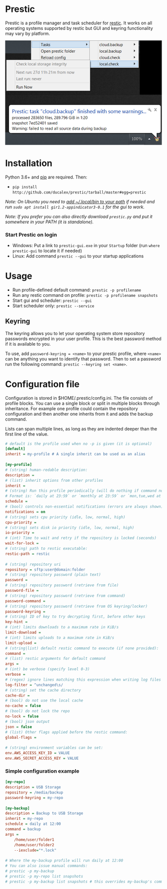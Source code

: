 # Prestic
Prestic is a profile manager and task scheduler for [restic](https://restic.net/). It works on all 
operating systems supported by restic but GUI and keyring functionality may vary by platform.

![Screenshot](https://github.com/ducalex/prestic/raw/master/screenshot.png)


# Installation

Python 3.6+ and [pip](https://pip.pypa.io/en/stable/installing/) are required. Then:
- `pip install http://github.com/ducalex/prestic/tarball/master#egg=prestic`

_Note: On Ubuntu you need to [add ~/.local/bin to your path](https://bugs.launchpad.net/ubuntu/+source/bash/+bug/1588562)
 if needed and run `sudo apt install gir1.2-appindicator3-0.1` for the gui to work._

_Note: If you prefer you can also directly download `prestic.py` and put it somewhere in your PATH 
 (it is standalone)._


### Start Prestic on login
- Windows: Put a link to `prestic-gui.exe` in your `Startup` folder (run `where prestic-gui` to locate it if needed)
- Linux: Add command `prestic --gui` to your startup applications


# Usage
- Run profile-defined default command: `prestic -p profilename`
- Run any restic command on profile: `prestic -p profilename snapshots`
- Start gui and scheduler: `prestic --gui`
- Start scheduler only: `prestic --service`

## Keyring
The keyring allows you to let your operating system store repository passwords encrypted in your 
user profile. This is the best password method if it is available to you.

To use, add `password-keyring = <name>` to your prestic profile, where `<name>` can be anything you 
want to identify that password. Then to set a password run the following command: 
`prestic --keyring set <name>`.


# Configuration file
Configuration is stored in $HOME/.prestic/config.ini. The file consists of profile blocks. You can use a 
single block or split in multiple blocks through inheritance. For example one profile could contain 
the repository configuration and then another one inherits from it and adds the backup command.

Lists can span multiple lines, as long as they are indented deeper than the first line of the value. 
 
````ini
# default is the profile used when no -p is given (it is optional)
[default]
inherit = my-profile # A single inherit can be used as an alias

[my-profile]
# (string) human-redable description:
description =
# (list) inherit options from other profiles
inherit =
# (string) Run this profile periodically (will do nothing if command not set)
# Format is: `daily at 23:59` or `monthly at 23:59` or `mon,tue,wed at 23:59`. Hourly is also possible: `daily at *:30`
schedule =
# (bool) controls non-essential notifications (errors are always shown)
notifications = on
# (string) sets cpu priority (idle, low, normal, high)
cpu-priority =
# (string) sets disk io priority (idle, low, normal, high)
io-priority =
# (int) Time to wait and retry if the repository is locked (seconds)
wait-for-lock =
# (string) path to restic executable:
restic-path = restic

# (string) repository uri
repository = sftp:user@domain:folder
# (string) repository password (plain text)
password =
# (string) repository password (retrieve from file)
password-file =
# (string) repository password (retrieve from command)
password-command =
# (string) repository password (retrieve from OS keyring/locker)
password-keyring =
# (string) ID of key to try decrypting first, before other keys
key-hint =
# (int) limits downloads to a maximum rate in KiB/s
limit-download =
# (int) limits uploads to a maximum rate in KiB/s
limit-upload =
# (string|list) default restic command to execute (if none provided):
command =
# (list) restic arguments for default command
args =
# (int) be verbose (specify level 0-3)
verbose = 
# (regex) ignore lines matching this expression when writing log files
log-filter = ^unchanged\s/
# (string) set the cache directory
cache-dir = 
# (bool) do not use the local cache
no-cache = false
# (bool) do not lock the repo
no-lock = false
# (bool) json output
json = false
# (list) Other flags applied before the restic command:
global-flags =

# (string) environment variables can be set:
env.AWS_ACCESS_KEY_ID = VALUE
env.AWS_SECRET_ACCESS_KEY = VALUE

````

### Simple configuration example
````ini
[my-repo]
description = USB Storage
repository = /media/backup
password-keyring = my-repo

[my-backup]
description = Backup to USB Storage
inherit = my-repo
schedule = daily at 12:00
command = backup
args =
    /home/user/folder1
    /home/user/folder2
    --iexclude="*.lock"

# Where the my-backup profile will run daily at 12:00
# You can also issue manual commands:
# prestic -p my-backup
# prestic -p my-repo list snapshots
# prestic -p my-backup list snapshots # this overrides my-backup's command/args but not global-flags
````
